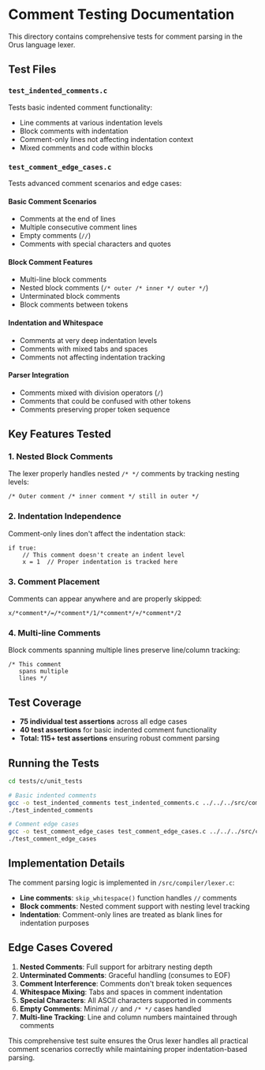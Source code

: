 # Comment Testing Documentation

This directory contains comprehensive tests for comment parsing in the Orus language lexer.

## Test Files

### `test_indented_comments.c`
Tests basic indented comment functionality:
- Line comments at various indentation levels
- Block comments with indentation
- Comment-only lines not affecting indentation context
- Mixed comments and code within blocks

### `test_comment_edge_cases.c`
Tests advanced comment scenarios and edge cases:

#### **Basic Comment Scenarios**
- Comments at the end of lines
- Multiple consecutive comment lines
- Empty comments (`//`)
- Comments with special characters and quotes

#### **Block Comment Features**
- Multi-line block comments
- Nested block comments (`/* outer /* inner */ outer */`)
- Unterminated block comments
- Block comments between tokens

#### **Indentation and Whitespace**
- Comments at very deep indentation levels
- Comments with mixed tabs and spaces
- Comments not affecting indentation tracking

#### **Parser Integration**
- Comments mixed with division operators (`/`)
- Comments that could be confused with other tokens
- Comments preserving proper token sequence

## Key Features Tested

### 1. **Nested Block Comments**
The lexer properly handles nested `/* */` comments by tracking nesting levels:
```orus
/* Outer comment /* inner comment */ still in outer */
```

### 2. **Indentation Independence**
Comment-only lines don't affect the indentation stack:
```orus
if true:
    // This comment doesn't create an indent level
    x = 1  // Proper indentation is tracked here
```

### 3. **Comment Placement**
Comments can appear anywhere and are properly skipped:
```orus
x/*comment*/=/*comment*/1/*comment*/+/*comment*/2
```

### 4. **Multi-line Comments**
Block comments spanning multiple lines preserve line/column tracking:
```orus
/* This comment
   spans multiple
   lines */
```

## Test Coverage

- **75 individual test assertions** across all edge cases
- **40 test assertions** for basic indented comment functionality
- **Total: 115+ test assertions** ensuring robust comment parsing

## Running the Tests

```bash
cd tests/c/unit_tests

# Basic indented comments
gcc -o test_indented_comments test_indented_comments.c ../../../src/compiler/lexer.c -I../../../ -I../framework
./test_indented_comments

# Comment edge cases  
gcc -o test_comment_edge_cases test_comment_edge_cases.c ../../../src/compiler/lexer.c -I../../../ -I../framework
./test_comment_edge_cases
```

## Implementation Details

The comment parsing logic is implemented in `/src/compiler/lexer.c`:

- **Line comments**: `skip_whitespace()` function handles `//` comments
- **Block comments**: Nested comment support with nesting level tracking
- **Indentation**: Comment-only lines are treated as blank lines for indentation purposes

## Edge Cases Covered

1. **Nested Comments**: Full support for arbitrary nesting depth
2. **Unterminated Comments**: Graceful handling (consumes to EOF)
3. **Comment Interference**: Comments don't break token sequences  
4. **Whitespace Mixing**: Tabs and spaces in comment indentation
5. **Special Characters**: All ASCII characters supported in comments
6. **Empty Comments**: Minimal `//` and `/* */` cases handled
7. **Multi-line Tracking**: Line and column numbers maintained through comments

This comprehensive test suite ensures the Orus lexer handles all practical comment scenarios correctly while maintaining proper indentation-based parsing.